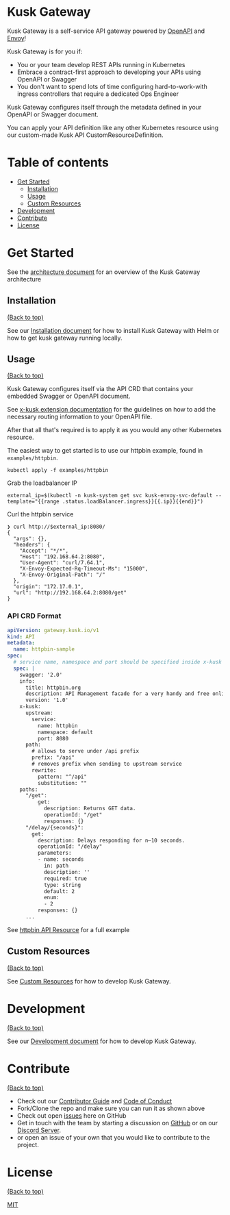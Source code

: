 <!-- Add banner here -->

# Kusk Gateway

<!-- Add buttons here -->

Kusk Gateway is a self-service API gateway powered by [OpenAPI](https://www.openapis.org/) and [Envoy](https://www.envoyproxy.io/)!

Kusk Gateway is for you if:
- You or your team develop REST APIs running in Kubernetes
- Embrace a contract-first approach to developing your APIs using OpenAPI or Swagger
- You don't want to spend lots of time configuring hard-to-work-with ingress controllers that require a dedicated Ops Engineer

Kusk Gateway configures itself through the metadata defined in your OpenAPI or Swagger document.

You can apply your API definition like any other Kubernetes resource using our custom-made Kusk API CustomResourceDefinition.

# Table of contents
- [Get Started](#get-started)
  - [Installation](#installation)
  - [Usage](#usage)
  - [Custom Resources](#custom-resources)
- [Development](#development)
- [Contribute](#contribute)
- [License](#license)

# Get Started

See the [architecture document](docs/arch.md) for an overview of the Kusk Gateway architecture

## Installation

[(Back to top)](#table-of-contents)

See our [Installation document](https://kubeshop.github.io/kusk-gateway/installation/) for how to install Kusk Gateway with Helm or how to get kusk gateway running locally.

## Usage

[(Back to top)](#table-of-contents)

Kusk Gateway configures itself via the API CRD that contains your embedded Swagger or OpenAPI document.

See [x-kusk extension documentation](docs/extension.md) for the guidelines on how to add the necessary routing information to your OpenAPI file.

After that all that's required is to apply it as you would any other Kubernetes resource.

The easiest way to get started is to use our httpbin example, found in `examples/httpbin`.

`kubectl apply -f examples/httpbin`

Grab the loadbalancer IP

`external_ip=$(kubectl -n kusk-system get svc kusk-envoy-svc-default --template="{{range .status.loadBalancer.ingress}}{{.ip}}{{end}}")`

Curl the httpbin service

```
❯ curl http://$external_ip:8080/
{
  "args": {},
  "headers": {
    "Accept": "*/*",
    "Host": "192.168.64.2:8080",
    "User-Agent": "curl/7.64.1",
    "X-Envoy-Expected-Rq-Timeout-Ms": "15000",
    "X-Envoy-Original-Path": "/"
  },
  "origin": "172.17.0.1",
  "url": "http://192.168.64.2:8080/get"
}
```

### API CRD Format

```yaml
apiVersion: gateway.kusk.io/v1
kind: API
metadata:
  name: httpbin-sample
spec:
  # service name, namespace and port should be specified inside x-kusk annotation
  spec: |
    swagger: '2.0'
    info:
      title: httpbin.org
      description: API Management facade for a very handy and free online HTTP tool.
      version: '1.0'
    x-kusk:
      upstream:
        service:
          name: httpbin
          namespace: default
          port: 8080
      path:
        # allows to serve under /api prefix
        prefix: "/api"
        # removes prefix when sending to upstream service
        rewrite:
          pattern: "^/api"
          substitution: ""
    paths:
      "/get":
          get:
            description: Returns GET data.
            operationId: "/get"
            responses: {}
      "/delay/{seconds}":
        get:
          description: Delays responding for n–10 seconds.
          operationId: "/delay"
          parameters:
          - name: seconds
            in: path
            description: ''
            required: true
            type: string
            default: 2
            enum:
            - 2
          responses: {}
      ...
```

See [httpbin API Resource](examples/httpbin/httpbin_v1_api.yaml) for a full example

## Custom Resources

[(Back to top)](#table-of-contents)

See [Custom Resources](https://kubeshop.github.io/kusk-gateway/customresources/) for how to develop Kusk Gateway.

# Development

[(Back to top)](#table-of-contents)

See our [Development document](https://kubeshop.github.io/kusk-gateway/development/) for how to develop Kusk Gateway.

# Contribute

[(Back to top)](#table-of-contents)

- Check out our [Contributor Guide](https://github.com/kubeshop/.github/blob/main/CONTRIBUTING.md) and
  [Code of Conduct](https://github.com/kubeshop/.github/blob/main/CODE_OF_CONDUCT.md)
- Fork/Clone the repo and make sure you can run it as shown above
- Check out open [issues](https://github.com/kubeshop/kusk-gateway/issues) here on GitHub
- Get in touch with the team by starting a discussion on [GitHub](https://github.com/kubeshop/kusk-gateway/discussions) or on our [Discord Server](https://discord.gg/uNuhy6GDyn).
- or open an issue of your own that you would like to contribute to the project.

# License

[(Back to top)](#table-of-contents)

[MIT](https://mit-license.org/)
